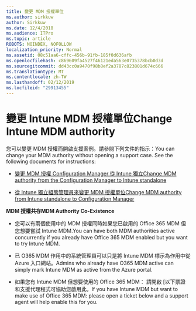 ```yaml
---
title: 變更 MDM 授權單位
ms.author: sirkkuw
author: Sirkkuw
ms.date: 12/4/2018
ms.audience: ITPro
ms.topic: article
ROBOTS: NOINDEX, NOFOLLOW
localization_priority: Normal
ms.assetid: 08c51aa6-cffc-456b-91fb-185f0d636afb
ms.openlocfilehash: c869609fa4527f46121eda563e0735378bcb0d3d
ms.sourcegitcommit: dd43cc0a9470f98b8ef2a3787c823801d674c666
ms.translationtype: MT
ms.contentlocale: zh-TW
ms.lasthandoff: 02/12/2019
ms.locfileid: "29913455"
---
```

# <a name="change-intune-mdm-authority"></a><span data-ttu-id="428b3-102">變更 Intune MDM 授權單位</span><span class="sxs-lookup"><span data-stu-id="428b3-102">Change Intune MDM authority</span></span>

<span data-ttu-id="428b3-p101">您可以變更 MDM 授權而開啟支援案例。請參閱下列文件的指示：</span><span class="sxs-lookup"><span data-stu-id="428b3-p101">You can change your MDM authority without opening a support case. See the following documents for instructions:</span></span>
  
- [<span data-ttu-id="428b3-105">變更 MDM 授權 Configuration Manager 從 Intune 獨立</span><span class="sxs-lookup"><span data-stu-id="428b3-105">Change MDM authority from the Configuration Manager to Intune standalone</span></span>](https://docs.microsoft.com/sccm/mdm/deploy-use/migrate-change-mdm-authority)
    
- [<span data-ttu-id="428b3-106">從 Intune 獨立組態管理員來變更 MDM 授權單位</span><span class="sxs-lookup"><span data-stu-id="428b3-106">Change MDM authority from Intune standalone to Configuration Manager</span></span>](https://docs.microsoft.com/sccm/mdm/deploy-use/change-mdm-authority)
    
 <span data-ttu-id="428b3-107">**MDM 授權共存**</span><span class="sxs-lookup"><span data-stu-id="428b3-107">**MDM Authority Co-Existence**</span></span>
  
- <span data-ttu-id="428b3-108">您可以有兩個使用中的 MDM 授權同時如果您已啟用的 Office 365 MDM 但您想要嘗試 Intune MDM.</span><span class="sxs-lookup"><span data-stu-id="428b3-108">You can have both MDM authorities active concurrently if you already have Office 365 MDM enabled but you want to try Intune MDM.</span></span>
    
- <span data-ttu-id="428b3-109">已 O365 MDM 作用中的系統管理員可以只是將 Intune MDM 標示為作用中從 Azure 入口網站。</span><span class="sxs-lookup"><span data-stu-id="428b3-109">Admins who already have O365 MDM active can simply mark Intune MDM as active from the Azure portal.</span></span>
    
- <span data-ttu-id="428b3-110">如果您有 Intune MDM 但想要使用的 Office 365 MDM： 請開啟 [以下票證和支援代理程式可協助您啟用此。</span><span class="sxs-lookup"><span data-stu-id="428b3-110">If you have Intune MDM but want to make use of Office 365 MDM: please open a ticket below and a support agent will help enable this for you.</span></span>
    

